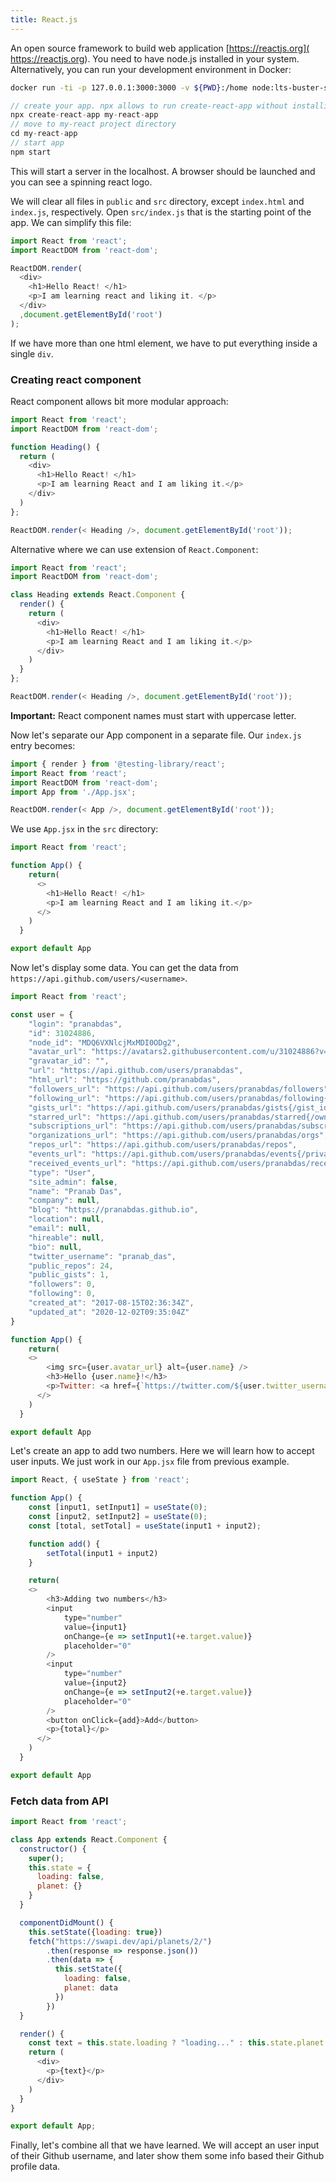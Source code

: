 ```yaml
---
title: React.js
---
```


An open source framework to build web application [https://reactjs.org](
https://reactjs.org). You need to have node.js installed in your system.
Alternatively, you can run your development environment in Docker:
```sh
docker run -ti -p 127.0.0.1:3000:3000 -v ${PWD}:/home node:lts-buster-slim bash
```

```js
// create your app. npx allows to run create-react-app without installing
npx create-react-app my-react-app
// move to my-react project directory
cd my-react-app
// start app
npm start
```

This will start a server in the localhost. A browser should be launched and you
can see a spinning react logo.

We will clear all files in `public` and `src` directory, except `index.html` and
`index.js`, respectively. Open `src/index.js` that is the starting point of the
app. We can simplify this file:
```js
import React from 'react';
import ReactDOM from 'react-dom';

ReactDOM.render(
  <div>
    <h1>Hello React! </h1>
    <p>I am learning react and liking it. </p>
  </div>
  ,document.getElementById('root')
);
```

If we have more than one html element, we have to put everything inside a single
`div`.

### Creating react component
React component allows bit more modular approach:

```js
import React from 'react';
import ReactDOM from 'react-dom';

function Heading() {
  return (
    <div>
      <h1>Hello React! </h1>
      <p>I am learning React and I am liking it.</p>
    </div>
  )
};

ReactDOM.render(< Heading />, document.getElementById('root'));
```

Alternative where we can use extension of `React.Component`:

```js
import React from 'react';
import ReactDOM from 'react-dom';

class Heading extends React.Component {
  render() {
    return (
      <div>
        <h1>Hello React! </h1>
        <p>I am learning React and I am liking it.</p>
      </div>
    )
  }
};

ReactDOM.render(< Heading />, document.getElementById('root'));
```

**Important:** React component names must start with uppercase letter.

Now let's separate our App component in a separate file. Our `index.js` entry becomes:
```js
import { render } from '@testing-library/react';
import React from 'react';
import ReactDOM from 'react-dom';
import App from './App.jsx';

ReactDOM.render(< App />, document.getElementById('root'));
```

We use `App.jsx` in the `src` directory:
```js
import React from 'react';

function App() {
    return(
      <>
        <h1>Hello React! </h1>
        <p>I am learning React and I am liking it.</p>
      </>
    )
  }

export default App
```

Now let's display some data. You can get the data from
`https://api.github.com/users/<username>`.

```js
import React from 'react';

const user = {
    "login": "pranabdas",
    "id": 31024886,
    "node_id": "MDQ6VXNlcjMxMDI0ODg2",
    "avatar_url": "https://avatars2.githubusercontent.com/u/31024886?v=4",
    "gravatar_id": "",
    "url": "https://api.github.com/users/pranabdas",
    "html_url": "https://github.com/pranabdas",
    "followers_url": "https://api.github.com/users/pranabdas/followers",
    "following_url": "https://api.github.com/users/pranabdas/following{/other_user}",
    "gists_url": "https://api.github.com/users/pranabdas/gists{/gist_id}",
    "starred_url": "https://api.github.com/users/pranabdas/starred{/owner}{/repo}",
    "subscriptions_url": "https://api.github.com/users/pranabdas/subscriptions",
    "organizations_url": "https://api.github.com/users/pranabdas/orgs",
    "repos_url": "https://api.github.com/users/pranabdas/repos",
    "events_url": "https://api.github.com/users/pranabdas/events{/privacy}",
    "received_events_url": "https://api.github.com/users/pranabdas/received_events",
    "type": "User",
    "site_admin": false,
    "name": "Pranab Das",
    "company": null,
    "blog": "https://pranabdas.github.io",
    "location": null,
    "email": null,
    "hireable": null,
    "bio": null,
    "twitter_username": "pranab_das",
    "public_repos": 24,
    "public_gists": 1,
    "followers": 0,
    "following": 0,
    "created_at": "2017-08-15T02:36:34Z",
    "updated_at": "2020-12-02T09:35:04Z"
}

function App() {
    return(
    <>
        <img src={user.avatar_url} alt={user.name} />
        <h3>Hello {user.name}!</h3>
        <p>Twitter: <a href={`https://twitter.com/${user.twitter_username}`}>@{user.twitter_username}</a></p>
      </>
    )
  }

export default App

```

Let's create an app to add two numbers. Here we will learn how to accept user
inputs. We just work in our `App.jsx` file from previous example.
```js
import React, { useState } from 'react';

function App() {
    const [input1, setInput1] = useState(0);
    const [input2, setInput2] = useState(0);
    const [total, setTotal] = useState(input1 + input2);

    function add() {
        setTotal(input1 + input2)
    }

    return(
    <>
        <h3>Adding two numbers</h3>
        <input
            type="number"
            value={input1}
            onChange={e => setInput1(+e.target.value)}
            placeholder="0"
        />
        <input
            type="number"
            value={input2}
            onChange={e => setInput2(+e.target.value)}
            placeholder="0"
        />
        <button onClick={add}>Add</button>
        <p>{total}</p>
      </>
    )
  }

export default App
```

### Fetch data from API
```js
import React from 'react';

class App extends React.Component {
  constructor() {
    super();
    this.state = {
      loading: false,
      planet: {}
    }
  }

  componentDidMount() {
    this.setState({loading: true})
    fetch("https://swapi.dev/api/planets/2/")
        .then(response => response.json())
        .then(data => {
          this.setState({
            loading: false,
            planet: data
          })
        })
  }

  render() {
    const text = this.state.loading ? "loading..." : this.state.planet.name
    return (
      <div>
        <p>{text}</p>
      </div>
    )
  }
}

export default App;
```

Finally, let's combine all that we have learned. We will accept an user input of
their Github username, and later show them some info based their Github profile
data.
